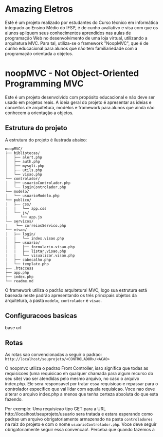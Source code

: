 Amazing Eletros
=======
Esté é um projeto realizado por estudantes do Curso técnico em informática integrado ao Ensino Médio do IFSP, é de cunho avaliativo e visa com que os alunos apliquem seus conhecimentos aprendidos nas aulas de programação Web no desenvolvimento de uma loja virtual, utilizando a arquitetura MVC. Para tal, utiliza-se o framework "NoopMVC", que é de cunho educacional para alunos que não tem familiariedade com a programação orientada a objetos. 

noopMVC - Not Object-Oriented Programming MVC
=======

Este é um projeto desenvolvido com propósito educacional e não deve ser usado em projetos reais. A ideia geral do projeto é apresentar as ideias e conceitos de arquitetura, modelos e framework para alunos que ainda não conhecem a orientação a objetos.
 
## Estrutura do projeto
A estrutura do projeto é ilustrada abaixo:

    noopMVC/
    ├── bibliotecas/
    │   ├── alert.php
    │   ├── auth.php
    │   ├── mysqli.php
    │   ├── utils.php
    │   └── visao.php
    └── controlador/
    │   ├── usuarioControlador.php
    │   └── loginControlador.php
    └── modelo/
    │   └── usuarioModelo.php
    └── publico/
    │   ├── css/
    |   |   └── app.css
    │   └── js/
    |      └── app.js
    └── servicos/
    |    └── correiosServico.php
    └── visao/
    │   ├── login/
    |   |   └── index.visao.php
    │   ├── usuario/
    |   |   ├── formulario.visao.php
    |   |   ├── listar.visao.php
    |   |   └── visualizar.visao.php
    |   ├── cabecalho.php
    |   └── template.php
    ├── .htaccess
    ├── app.php
    ├── index.php
    └── readme.md

O framework utiliza o padrão arquitetural MVC, logo sua estrutura está baseada neste padrão apresentando os três principais objetos da arquitetura, a pasta `modelo`, `controlador` e `visao`. 

## Configuracoes basicas
base url

## Rotas
As rotas sao convencionadas a seguir o padrao:
`http://localhost/seuprojeto/<CONTROLADOR>/<ACAO>`

O noopmvc utiliza o padrao Front Controller, isso significa que todas as requisicoes (uma requisicao eh qualquer chamada para algum recurso do seu site) vao ser atendidas pelo mesmo arquivo, no caso o arquivo index.php. Ele sera responsavel por tratar essa requisicao e repassar para o controlador especifico que vai lidar com aquela requisicao. Voce nao deve alterar o arquivo index.php a menos que tenha certeza absoluta do que esta fazendo.

Por exemplo:
Uma requisicao tipo GET para a URL http://localhost/seuprojeto/usuario sera tratada e estara esperando como padrao um arquivo obrigatoriamente armazenado na pasta `controladores` na raiz do projeto e com o nome `usuarioControlador.php`. Voce deve seguir obrigatoriamente seguir essa convencao!. Perceba que quando fazemos a
